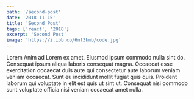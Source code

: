 ```yaml
---
path: '/second-post'
date: '2018-11-15'
title: 'Second Post'
tags: ['react', '2018']
excerpt: 'Second Post'
image: 'https://i.ibb.co/6nf3kmb/code.jpg'
---
```


Lorem Anim ad Lorem ex amet. Eiusmod ipsum commodo nulla sint do. Consequat ipsum aliqua laboris consequat magna. Occaecat esse exercitation occaecat duis aute qui consectetur aute laborum veniam veniam occaecat. Sunt eu incididunt mollit fugiat quis quis. Proident laborum qui voluptate in elit est quis ut sint ut. Consequat nisi commodo sunt voluptate officia nisi veniam occaecat amet nulla.